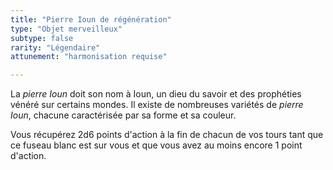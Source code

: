 ```yaml
---
title: "Pierre Ioun de régénération"
type: "Objet merveilleux"
subtype: false
rarity: "Légendaire"
attunement: "harmonisation requise"

---
```

La _pierre Ioun_ doit son nom à Ioun, un dieu du savoir et des prophéties vénéré sur certains mondes. Il existe de nombreuses variétés de _pierre Ioun_, chacune caractérisée par sa forme et sa couleur.


Vous récupérez 2d6 points d'action à la fin de chacun de vos tours tant que ce fuseau blanc est sur vous et que vous avez au moins encore 1 point d'action.

